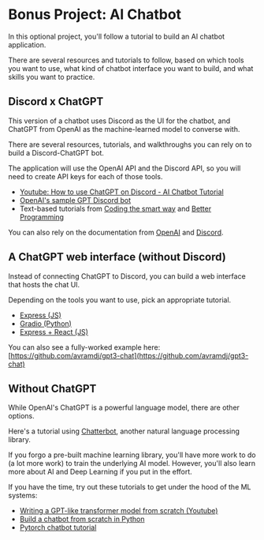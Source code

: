 # Bonus Project: AI Chatbot

In this optional project, you'll follow a tutorial to build an AI chatbot application.

There are several resources and tutorials to follow, based on which tools you want to use, what kind of chatbot interface you want to build, and what skills you want to practice.


## Discord x ChatGPT

This version of a chatbot uses Discord as the UI for the chatbot, and ChatGPT from OpenAI as the machine-learned model to converse with.

There are several resources, tutorials, and walkthroughs you can rely on to build a Discord-ChatGPT bot.

The application will use the OpenAI API and the Discord API, so you will need to create API keys for each of those tools.

- [Youtube: How to use ChatGPT on Discord - AI Chatbot Tutorial](https://www.youtube.com/watch?v=roMykVsig-A)
- [OpenAI's sample GPT Discord bot](https://github.com/openai/gpt-discord-bot)
- Text-based tutorials from [Coding the smart way](https://www.codingthesmartway.com/creating-a-discord-chatbot-with-chatgpt/) and [Better Programming](https://betterprogramming.pub/add-an-ai-to-your-discord-server-with-node-js-and-gpt-3-198b538cc05b)

You can also rely on the documentation from [OpenAI](https://beta.openai.com/docs/quickstart/build-your-application)
and [Discord](https://discord.com/developers/docs).

## A ChatGPT web interface (without Discord)

Instead of connecting ChatGPT to Discord, you can build a web interface that hosts the chat UI.

Depending on the tools you want to use, pick an appropriate tutorial.

- [Express (JS)](https://codesnippet.io/openai-completions-api-tutorial/) 
- [Gradio (Python)](https://beebom.com/how-build-own-ai-chatbot-with-chatgpt-api/)
- [Express + React (JS)](https://blog.bitsrc.io/tutorial-build-a-chatbot-with-react-and-openai-2c183c50991e)

You can also see a fully-worked example here: [https://github.com/avramdj/gpt3-chat](https://github.com/avramdj/gpt3-chat)

## Without ChatGPT

While OpenAI's ChatGPT is a powerful language model, there are other options.

Here's a tutorial using [Chatterbot](https://realpython.com/build-a-chatbot-python-chatterbot/), another natural language processing library.

If you forgo a pre-built machine learning library, you'll have more work to do (a lot more work) to train the underlying AI model. However, you'll also learn more about AI and Deep Learning if you put in the effort.

If you have the time, try out these tutorials to get under the hood of the ML systems:

- [Writing a GPT-like transformer model from scratch (Youtube)](https://www.youtube.com/watch?v=kCc8FmEb1nY)
- [Build a chatbot from scratch in Python](https://www.projectpro.io/article/python-chatbot-project-learn-to-build-a-chatbot-from-scratch/429)
- [Pytorch chatbot tutorial](https://pytorch.org/tutorials/beginner/chatbot_tutorial.html)
